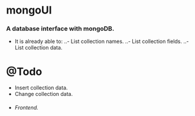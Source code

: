 mongoUI
=======

### A database interface with mongoDB.

- It is already able to:
..- List collection names.
..- List collection fields.
..- List collection data.

@Todo
=====

- Insert collection data.
- Change collection data.
- ###### Frontend.